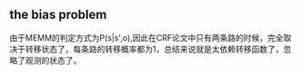## the bias problem
由于MEMM的判定方式为P(s|s',o),因此在CRF论文中只有两条路的时候，完全取决于转移状态了，每条路的转移概率都为1，总结来说就是太依赖转移函数了，忽略了观测的状态了。